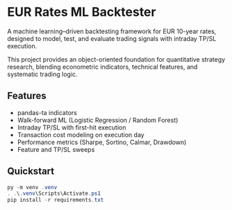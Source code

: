 # EUR Rates ML Backtester

A machine learning–driven backtesting framework for EUR 10-year rates, designed to model, test, and evaluate trading signals with intraday TP/SL execution.

This project provides an object-oriented foundation for quantitative strategy research, blending econometric indicators, technical features, and systematic trading logic.

## Features
- pandas-ta indicators
- Walk-forward ML (Logistic Regression / Random Forest)
- Intraday TP/SL with first-hit execution
- Transaction cost modeling on execution day
- Performance metrics (Sharpe, Sortino, Calmar, Drawdown)
- Feature and TP/SL sweeps

## Quickstart
```powershell
py -m venv .venv
. .\.venv\Scripts\Activate.ps1
pip install -r requirements.txt
